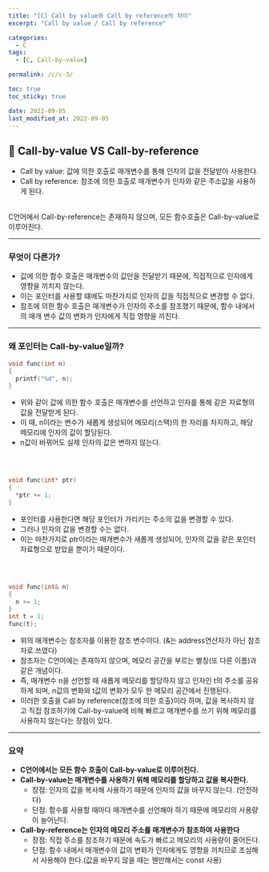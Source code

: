 ```yaml
---
title: "[C] Call by value와 Call by reference의 차이"
excerpt: "Call by value / Call by reference"

categories:
  - C
tags:
  - [C, Call-by-value]

permalink: /c/c-3/

toc: true
toc_sticky: true

date: 2022-09-05
last_modified_at: 2022-09-05
---
```


## 🦥 Call-by-value VS Call-by-reference

- Call by value: 값에 의한 호출로 매개변수를 통해 인자의 값을 전달받아 사용한다.
- Call by reference: 참조에 의한 호출로 매개변수가 인자와 같은 주소값을 사용하게 된다.
<br/>
C언어에서 Call-by-reference는 존재하지 않으며, 모든 함수호출은 Call-by-value로 이루어진다.

---

### 무엇이 다른가?

- 값에 의한 함수 호출은 매개변수의 값만을 전달받기 때문에, 직접적으로 인자에게 영향을 끼치지 않는다.
- 이는 포인터를 사용할 떄에도 마찬가지로 인자의 값을 직접적으로 변경할 수 없다.
- 참조에 의한 함수 호출은 매개변수가 인자의 주소를 참조했기 때문에, 함수 내에서의 매개 변수 값의 변화가 인자에게 직접 영향을 끼친다.

---

### 왜 포인터는 Call-by-value일까?

``` C
void func(int n)
{
  printf("%d", n);
}
```
- 위와 같이 값에 의한 함수 호출은 매개변수를 선언하고 인자를 통해 같은 자료형의 값을 전달받게 된다.
- 이 때, n이라는 변수가 새롭게 생성되어 메모리(스택)의 한 자리를 차지하고, 해당 메모리에 인자의 값이 할당된다.
- n값이 바뀌어도 실제 인자의 값은 변하지 않는다.
<br/>

``` C

void func(int* ptr)
{
  *ptr += 1;
}
```
- 포인터를 사용한다면 해당 포인터가 가리키는 주소의 값을 변경할 수 있다.
- 그러나 인자의 값을 변경할 수는 없다.
- 이는 마찬가지로 ptr이라는 매개변수가 새롭게 생성되어, 인자의 값을 같은 포인터 자료형으로 받았을 뿐이기 때문이다.
<br/>

``` C++

void func(int& n)
{
  n += 1;
}
int t = 1;
func(t);

```
- 위의 매개변수는 참조자를 이용한 참조 변수이다. (&는 address연산자가 아닌 참조자로 쓰였다)
- 참조자는 C언어에는 존재하지 않으며, 메모리 공간을 부르는 별칭(또 다른 이름)과 같은 개념이다.
- 즉, 매개변수 n을 선언할 때 새롭게 메모리를 할당하지 않고 인자인 t의 주소를 공유하게 되며, n값의 변화와 t값의 변화가 모두 한 메모리 공간에서 진행된다. 
- 이러한 호출을 Call by reference(참조에 의한 호출)이라 하며, 값을 복사하지 않고 직접 참조하기에 Call-by-value에 비해 빠르고 매개변수를 쓰기 위해 메모리를 사용하지 않는다는 장점이 있다.

---

### 요약
- **C언어에서는 모든 함수 호출이 Call-by-value로 이루어진다.**
- **Call-by-value는 매개변수를 사용하기 위해 메모리를 할당하고 값을 복사한다.**
  - 장점: 인자의 값을 복사해 사용하기 때문에 인자의 값을 바꾸지 않는다. (안전하다)
  - 단점: 함수를 사용할 때마다 매개변수를 선언해야 하기 때문에 메모리의 사용량이 늘어난다.
- **Call-by-reference는 인자의 메모리 주소를 매개변수가 참조하여 사용한다**
  - 장점: 직접 주소를 참조하기 때문에 속도가 빠르고 메모리의 사용량이 줄어든다.
  - 단점: 함수 내에서 매개변수의 값의 변화가 인자에게도 영향을 끼치므로 조심해서 사용해야 한다.(값을 바꾸지 않을 때는 웬만해서는 const 사용)
